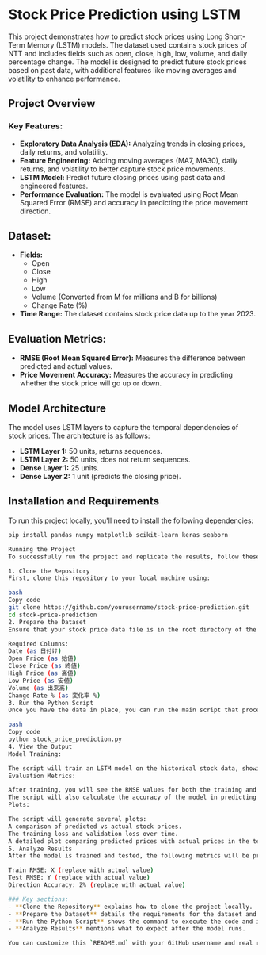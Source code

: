 # Stock Price Prediction using LSTM

This project demonstrates how to predict stock prices using Long Short-Term Memory (LSTM) models. The dataset used contains stock prices of NTT and includes fields such as open, close, high, low, volume, and daily percentage change. The model is designed to predict future stock prices based on past data, with additional features like moving averages and volatility to enhance performance.

## Project Overview

### Key Features:
- **Exploratory Data Analysis (EDA):** Analyzing trends in closing prices, daily returns, and volatility.
- **Feature Engineering:** Adding moving averages (MA7, MA30), daily returns, and volatility to better capture stock price movements.
- **LSTM Model:** Predict future closing prices using past data and engineered features.
- **Performance Evaluation:** The model is evaluated using Root Mean Squared Error (RMSE) and accuracy in predicting the price movement direction.

## Dataset:
- **Fields:**
  - Open
  - Close
  - High
  - Low
  - Volume (Converted from M for millions and B for billions)
  - Change Rate (%)
- **Time Range:** The dataset contains stock price data up to the year 2023.

## Evaluation Metrics:
- **RMSE (Root Mean Squared Error):** Measures the difference between predicted and actual values.
- **Price Movement Accuracy:** Measures the accuracy in predicting whether the stock price will go up or down.

## Model Architecture

The model uses LSTM layers to capture the temporal dependencies of stock prices. The architecture is as follows:
- **LSTM Layer 1:** 50 units, returns sequences.
- **LSTM Layer 2:** 50 units, does not return sequences.
- **Dense Layer 1:** 25 units.
- **Dense Layer 2:** 1 unit (predicts the closing price).

## Installation and Requirements

To run this project locally, you'll need to install the following dependencies:

```bash
pip install pandas numpy matplotlib scikit-learn keras seaborn

Running the Project
To successfully run the project and replicate the results, follow these steps:

1. Clone the Repository
First, clone this repository to your local machine using:

bash
Copy code
git clone https://github.com/yourusername/stock-price-prediction.git
cd stock-price-prediction
2. Prepare the Dataset
Ensure that your stock price data file is in the root directory of the project. The dataset should be a .csv file containing the required stock price information. For this project, the file should be named stock_price.csv.

Required Columns:
Date (as 日付け)
Open Price (as 始値)
Close Price (as 終値)
High Price (as 高値)
Low Price (as 安値)
Volume (as 出来高)
Change Rate % (as 変化率 %)
3. Run the Python Script
Once you have the data in place, you can run the main script that processes the data, builds the LSTM model, and makes predictions. Use the following command to execute the script:

bash
Copy code
python stock_price_prediction.py
4. View the Output
Model Training:

The script will train an LSTM model on the historical stock data, showing progress through epochs.
Evaluation Metrics:

After training, you will see the RMSE values for both the training and testing datasets.
The script will also calculate the accuracy of the model in predicting the stock price movement direction (up or down).
Plots:

The script will generate several plots:
A comparison of predicted vs actual stock prices.
The training loss and validation loss over time.
A detailed plot comparing predicted prices with actual prices in the test dataset.
5. Analyze Results
After the model is trained and tested, the following metrics will be printed in the console:

Train RMSE: X (replace with actual value)
Test RMSE: Y (replace with actual value)
Direction Accuracy: Z% (replace with actual value)

### Key sections:
- **Clone the Repository** explains how to clone the project locally.
- **Prepare the Dataset** details the requirements for the dataset and the file name format.
- **Run the Python Script** shows the command to execute the code and its output.
- **Analyze Results** mentions what to expect after the model runs.

You can customize this `README.md` with your GitHub username and real results from your project, like RMSE and accuracy values.
